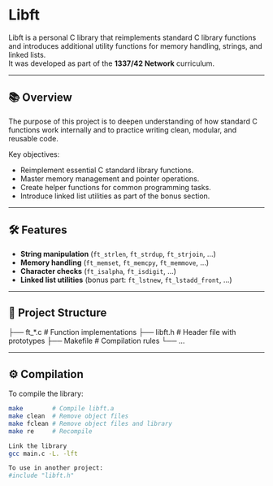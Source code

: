 # Libft

Libft is a personal C library that reimplements standard C library functions and introduces additional utility functions for memory handling, strings, and linked lists.  
It was developed as part of the **1337/42 Network** curriculum.

---
## 📚 Overview
The purpose of this project is to deepen understanding of how standard C functions work internally and to practice writing clean, modular, and reusable code.

Key objectives:
- Reimplement essential C standard library functions.
- Master memory management and pointer operations.
- Create helper functions for common programming tasks.
- Introduce linked list utilities as part of the bonus section.

---

## 🛠 Features
- **String manipulation** (`ft_strlen`, `ft_strdup`, `ft_strjoin`, ...)
- **Memory handling** (`ft_memset`, `ft_memcpy`, `ft_memmove`, ...)
- **Character checks** (`ft_isalpha`, `ft_isdigit`, ...)
- **Linked list utilities** (bonus part: `ft_lstnew`, `ft_lstadd_front`, ...)

---

## 📂 Project Structure
├── ft_*.c # Function implementations
├── libft.h # Header file with prototypes
├── Makefile # Compilation rules
└── ...

---

## ⚙️ Compilation
To compile the library:
```bash
make        # Compile libft.a
make clean  # Remove object files
make fclean # Remove object files and library
make re     # Recompile

Link the library
gcc main.c -L. -lft

To use in another project:
#include "libft.h"
